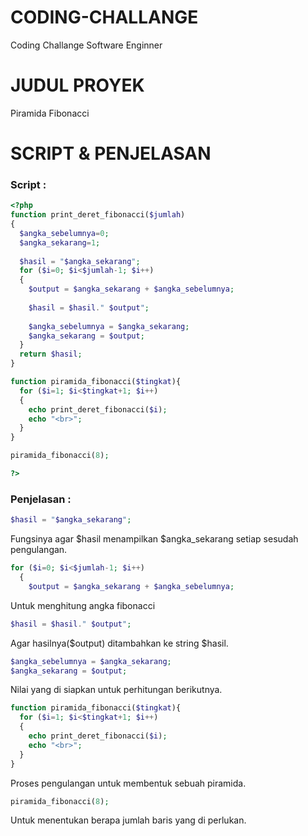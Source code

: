 # CODING-CHALLANGE
Coding Challange Software Enginner

# JUDUL PROYEK
Piramida Fibonacci

# SCRIPT & PENJELASAN
### Script :

```php
<?php
function print_deret_fibonacci($jumlah)
{
  $angka_sebelumnya=0;
  $angka_sekarang=1;
  
  $hasil = "$angka_sekarang";
  for ($i=0; $i<$jumlah-1; $i++)
  {
    $output = $angka_sekarang + $angka_sebelumnya;
    
    $hasil = $hasil." $output";
  
    $angka_sebelumnya = $angka_sekarang;
    $angka_sekarang = $output;
  }
  return $hasil;
}

function piramida_fibonacci($tingkat){
  for ($i=1; $i<$tingkat+1; $i++)
  {
    echo print_deret_fibonacci($i);
    echo "<br>";
  }
}

piramida_fibonacci(8);

?>
```

### Penjelasan :

```php
$hasil = "$angka_sekarang";
```
Fungsinya agar $hasil menampilkan $angka_sekarang setiap sesudah pengulangan.

```php
for ($i=0; $i<$jumlah-1; $i++)
  {
    $output = $angka_sekarang + $angka_sebelumnya;
```
Untuk menghitung angka fibonacci<br>

```php
$hasil = $hasil." $output";
```
Agar hasilnya($output) ditambahkan ke string $hasil.

```php
$angka_sebelumnya = $angka_sekarang;
$angka_sekarang = $output;
```
Nilai yang di siapkan untuk perhitungan berikutnya.

```php
function piramida_fibonacci($tingkat){
  for ($i=1; $i<$tingkat+1; $i++)
  {
    echo print_deret_fibonacci($i);
    echo "<br>";
  }
}
```
Proses pengulangan untuk membentuk sebuah piramida.

```php
piramida_fibonacci(8);
```
Untuk menentukan berapa jumlah baris yang di perlukan.
